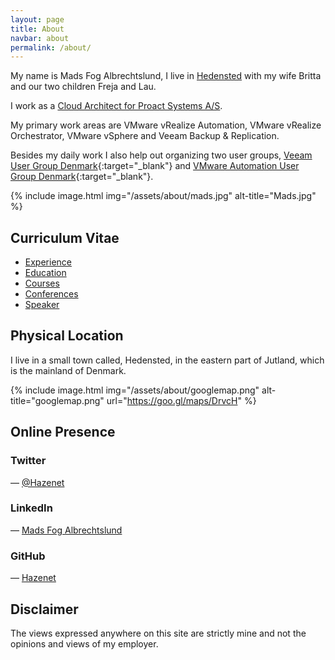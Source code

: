 ```yaml
---
layout: page
title: About
navbar: about
permalink: /about/
---
```


My name is Mads Fog Albrechtslund, I live in [Hedensted](#physical-location) with my wife Britta and our two children Freja and Lau.  

I work as a [Cloud Architect for Proact Systems A/S](/about/experience/proact-systems/).

My primary work areas are VMware vRealize Automation, VMware vRealize Orchestrator, VMware vSphere and Veeam Backup & Replication.

Besides my daily work I also help out organizing two user groups, [Veeam User Group Denmark](http://www.veeamug.dk){:target="_blank"} and [VMware Automation User Group Denmark](http://vmaugdk.github.io){:target="_blank"}.

{% include image.html img="/assets/about/mads.jpg" alt-title="Mads.jpg" %}

## Curriculum Vitae

- [Experience](/about/experience/)
- [Education](/about/education/)
- [Courses](/about/courses/)
- [Conferences](/about/conferences/)
- [Speaker](/about/speaker/)

## Physical Location
I live in a small town called, Hedensted, in the eastern part of Jutland, which is the mainland of Denmark.  
  
{% include image.html img="/assets/about/googlemap.png" alt-title="googlemap.png" url="https://goo.gl/maps/DrvcH" %}

## Online Presence

### Twitter
<div>
		<a href="http://twitter.com/{{ site.footer-links.twitter }}" target="_blank"><i class="svg-icon twitter" style="vertical-align:middle"></i></a>   
   <span style=""> — <a href="http://twitter.com/{{ site.footer-links.twitter }}" target="_blank">@Hazenet</a></span>
</div>
  
### LinkedIn  
<div>
		<a href="http://linkedin.com/in/{{ site.footer-links.linkedin }}" target="_blank"><i class="svg-icon linkedin" style="vertical-align:middle"></i></a>
   <span style=""> — <a href="http://linkedin.com/in/{{ site.footer-links.linkedin }}" target="_blank">Mads Fog Albrechtslund</a></span>
</div>

### GitHub  
<div>
		<a href="http://github.com/{{ site.footer-links.github }}" target="_blank"><i class="svg-icon github" style="vertical-align:middle"></i></a>
   <span style=""> — <a href="http://github.com/{{ site.footer-links.github }}" target="_blank">Hazenet</a></span>
</div>

## Disclaimer
The views expressed anywhere on this site are strictly mine and not the opinions and views of my employer.